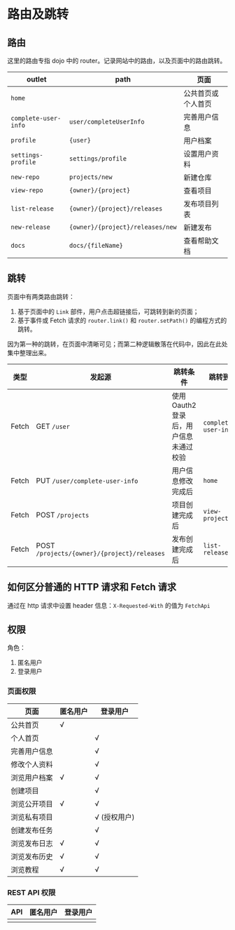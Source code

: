# 路由及跳转

## 路由

这里的路由专指 dojo 中的 router。记录网站中的路由，以及页面中的路由跳转。

| outlet               | path                             | 页面               |
| -------------------- | -------------------------------- | ------------------ |
| `home`               |                                  | 公共首页或个人首页 |
| `complete-user-info` | `user/completeUserInfo`          | 完善用户信息       |
| `profile`            | `{user}`                         | 用户档案           |
| `settings-profile`   | `settings/profile`               | 设置用户资料       |
| `new-repo`           | `projects/new`                   | 新建仓库           |
| `view-repo`          | `{owner}/{project}`              | 查看项目           |
| `list-release`       | `{owner}/{project}/releases`     | 发布项目列表       |
| `new-release`        | `{owner}/{project}/releases/new` | 新建发布           |
| `docs`               | `docs/{fileName}`                | 查看帮助文档       |

## 跳转

页面中有两类路由跳转：

1. 基于页面中的 `Link` 部件，用户点击超链接后，可跳转到新的页面；
2. 基于事件或 Fetch 请求的 `router.link()` 和 `router.setPath()` 的编程方式的跳转。

因为第一种的跳转，在页面中清晰可见；而第二种逻辑散落在代码中，因此在此处集中整理出来。

| 类型  | 发起源                                      | 跳转条件                               | 跳转到               |
| ----- | ------------------------------------------- | -------------------------------------- | -------------------- |
| Fetch | GET `/user`                                 | 使用 Oauth2 登录后，用户信息未通过校验 | `complete-user-info` |
| Fetch | PUT `/user/complete-user-info`              | 用户信息修改完成后                     | `home`               |
| Fetch | POST `/projects`                            | 项目创建完成后                         | `view-project`       |
| Fetch | POST `/projects/{owner}/{project}/releases` | 发布创建完成后                         | `list-release`       |

## 如何区分普通的 HTTP 请求和 Fetch 请求

通过在 http 请求中设置 header 信息：`X-Requested-With` 的值为 `FetchApi`

## 权限

角色：

1. 匿名用户
2. 登录用户

### 页面权限

| 页面         | 匿名用户 | 登录用户     |
| ------------ | -------- | ------------ |
| 公共首页     | √        |              |
| 个人首页     |          | √            |
| 完善用户信息 |          | √            |
| 修改个人资料 |          | √            |
| 浏览用户档案 | √        | √            |
| 创建项目     |          | √            |
| 浏览公开项目 | √        | √            |
| 浏览私有项目 |          | √ (授权用户) |
| 创建发布任务 |          | √            |
| 浏览发布日志 | √        | √            |
| 浏览发布历史 | √        | √            |
| 浏览教程     | √        | √            |

### REST API 权限

| API | 匿名用户 | 登录用户 |
| --- | -------- | -------- |
|     |          |          |
